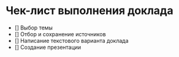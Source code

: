 # Чек-лист выполнения доклада

- [] Выбор темы
- [] Отбор и сохранение источников
- [] Написание текстового варианта доклада
- [] Создание презентации
